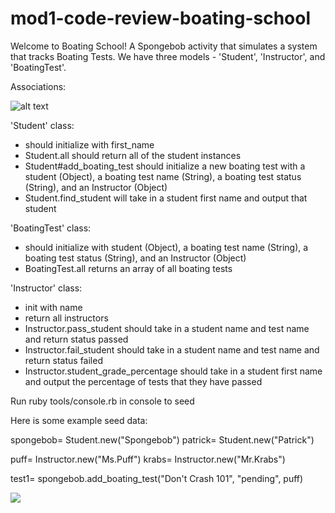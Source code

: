 # mod1-code-review-boating-school

Welcome to Boating School!  A Spongebob activity that simulates a system that tracks Boating Tests.  We have three models - 'Student', 'Instructor', and 'BoatingTest'.

Associations:

![alt text][chart]

[chart]: https://i.imgur.com/eiFqjJe.png

'Student' class:
* should initialize with first_name
* Student.all should return all of the student instances
* Student#add_boating_test should initialize a new boating test with a student (Object), a boating test name (String), a boating test status (String), and an Instructor (Object)
* Student.find_student will take in a student first name and output that student


'BoatingTest' class:
* should initialize with student (Object), a boating test name (String), a boating test status (String), and an Instructor (Object)
* BoatingTest.all returns an array of all boating tests

'Instructor' class:
* init with name
* return all instructors
* Instructor.pass_student should take in a student name and test name and return status passed
* Instructor.fail_student should take in a student name and test name and return status failed
* Instructor.student_grade_percentage should take in a student first name and output the percentage of tests that they have passed


Run ruby tools/console.rb in console to seed

Here is some example seed data:

spongebob= Student.new("Spongebob")
 patrick= Student.new("Patrick")

puff= Instructor.new("Ms.Puff")
krabs= Instructor.new("Mr.Krabs")

test1= spongebob.add_boating_test("Don't Crash 101", "pending", puff)


![](https://media.giphy.com/media/GwYxLtDaB3Wso/giphy.gif)
